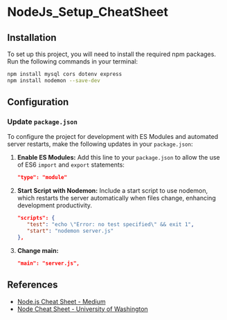 ﻿# NodeJs_Setup_CheatSheet

## Installation
To set up this project, you will need to install the required npm packages. Run the following commands in your terminal:
```bash
npm install mysql cors dotenv express
npm install nodemon --save-dev
```
## Configuration

### Update `package.json`

To configure the project for development with ES Modules and automated server restarts, make the following updates in your `package.json`:

1. **Enable ES Modules:**
   Add this line to your `package.json` to allow the use of ES6 `import` and `export` statements:

   ```json
   "type": "module"
   ```
2. **Start Script with Nodemon:**
   Include a start script to use nodemon, which restarts the server automatically when files change, enhancing development productivity.
    ```json
    "scripts": {
       "test": "echo \"Error: no test specified\" && exit 1",
       "start": "nodemon server.js"
    },
    ```
3. **Change main:**
   ```json
   "main": "server.js",
   ```

## References
- [Node.js Cheat Sheet - Medium](https://medium.com/@yuvrajkakkar1/node-js-cheat-sheet-essential-quick-reference-f26322ac1189)
- [Node Cheat Sheet - University of Washington](https://courses.cs.washington.edu/courses/cse154/19su/resources/assets/cheatsheets/node-cheatsheet.pdf)
